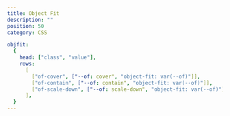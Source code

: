 ```yaml
---
title: Object Fit
description: ""
position: 50
category: CSS

objfit:
  {
    head: ["class", "value"],
    rows:
      [
        ["of-cover", ["--of: cover", "object-fit: var(--of)"]],
        ["of-contain", ["--of: contain", "object-fit: var(--of)"]],
        ["of-scale-down", ["--of: scale-down", "object-fit: var(--of)"]],
      ],
  }
---
```


<c-table pn="objfit"></c-table>

